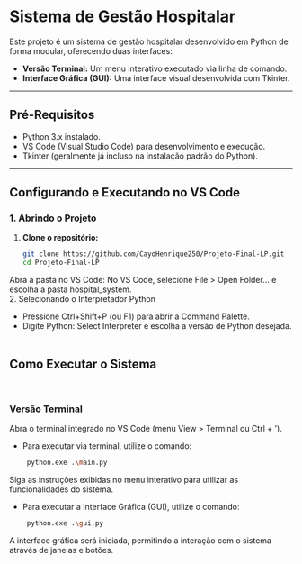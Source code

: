 # Sistema de Gestão Hospitalar

Este projeto é um sistema de gestão hospitalar desenvolvido em Python de forma modular, oferecendo duas interfaces:
- **Versão Terminal:** Um menu interativo executado via linha de comando.
- **Interface Gráfica (GUI):** Uma interface visual desenvolvida com Tkinter.

---

## Pré-Requisitos

- Python 3.x instalado.
- VS Code (Visual Studio Code) para desenvolvimento e execução.
- Tkinter (geralmente já incluso na instalação padrão do Python).

---

## Configurando e Executando no VS Code

### 1. Abrindo o Projeto

1. **Clone o repositório:**
   ```bash
   git clone https://github.com/CayoHenrique250/Projeto-Final-LP.git
   cd Projeto-Final-LP
Abra a pasta no VS Code:
No VS Code, selecione File > Open Folder... e escolha a pasta hospital_system.</br>
2. Selecionando o Interpretador Python</br>
- Pressione Ctrl+Shift+P (ou F1) para abrir a Command Palette.
- Digite Python: Select Interpreter e escolha a versão de Python desejada.
</br></br>
## Como Executar o Sistema
</br>

### Versão Terminal
Abra o terminal integrado no VS Code (menu View > Terminal ou Ctrl + ').
- Para executar via terminal, utilize o comando:
  ```bash
   python.exe .\main.py

Siga as instruções exibidas no menu interativo para utilizar as funcionalidades do sistema.
</br>

- Para executar a Interface Gráfica (GUI), utilize o comando:
  ```bash
   python.exe .\gui.py
A interface gráfica será iniciada, permitindo a interação com o sistema através de janelas e botões.

